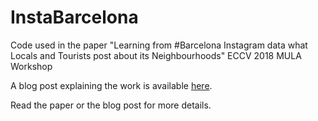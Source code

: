 # InstaBarcelona
Code used in the paper "Learning from #Barcelona Instagram data what Locals and Tourists post about its Neighbourhoods" ECCV 2018 MULA Workshop

A blog post explaining the work is available [here](https://gombru.github.io/2018/08/02/InstaBarcelona/).

Read the paper or the blog post for more details.
